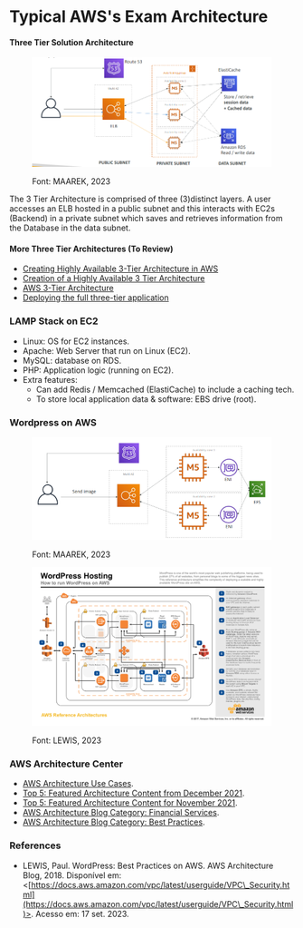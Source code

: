 # Typical AWS's Exam Architecture

#### Three Tier Solution Architecture

<figure><img src="../../.gitbook/assets/image (81).png" alt=""><figcaption><p>Font: MAAREK, 2023</p></figcaption></figure>

The 3 Tier Architecture is comprised of three (3)distinct layers. A user accesses an ELB hosted in a public subnet and this interacts with EC2s (Backend) in a private subnet which saves and retrieves information from the Database in the data subnet.

#### More Three Tier Architectures (To Review)

* [Creating Highly Available 3-Tier Architecture in AWS](https://blog.devgenius.io/creating-highly-available-3-tier-architecture-in-aws-ba429dbffcda)
* [Creation of a Highly Available 3 Tier Architecture](https://aws.plainenglish.io/creation-of-a-highly-available-3-tier-architecture-30b2be0a871e)
* [AWS 3-Tier Architecture](https://awstip.com/aws-3-tier-architecture-4b0004960f4)
* [Deploying the full three-tier application](https://dev.to/eelayoubi/building-a-ha-aws-architecture-using-terraform-part-2-30gm)



### LAMP Stack on EC2

* Linux: OS for EC2 instances.
* Apache: Web Server that run on Linux (EC2).
* MySQL: database on RDS.
* PHP: Application logic (running on EC2).
* Extra features:
  * Can add Redis / Memcached (ElastiCache) to include a caching tech.
  * To store local application data & software: EBS drive (root).

### Wordpress on AWS

<figure><img src="../../.gitbook/assets/image (83).png" alt=""><figcaption><p>Font: MAAREK, 2023</p></figcaption></figure>

<figure><img src="../../.gitbook/assets/image (82).png" alt=""><figcaption><p>Font: LEWIS, 2023</p></figcaption></figure>

### AWS Architecture Center

* [AWS Architecture Use Cases](https://aws.amazon.com/architecture/reference-architecture-diagrams/?solutions-all.sort-by=item.additionalFields.sortDate\&solutions-all.sort-order=desc\&whitepapers-main.sort-by=item.additionalFields.sortDate\&whitepapers-main.sort-order=desc\&awsf.whitepapers-tech-category=\*all\&awsf.whitepapers-industries=\*all).
* [Top 5: Featured Architecture Content from December 2021](https://aws.amazon.com/blogs/architecture/top-5-featured-architecture-content-for-november/).
* [Top 5: Featured Architecture Content for November 2021](https://aws.amazon.com/blogs/architecture/top-5-featured-architecture-content-for-november/).
* [AWS Architecture Blog Category: Financial Services](https://aws.amazon.com/blogs/architecture/category/industries/financial-services/).
* [AWS Architecture Blog Category: Best Practices](https://aws.amazon.com/blogs/architecture/category/post-types/best-practices/).

### References

* LEWIS, Paul. WordPress: Best Practices on AWS. AWS Architecture Blog, 2018. Disponível em: <[https://docs.aws.amazon.com/vpc/latest/userguide/VPC\_Security.html](https://docs.aws.amazon.com/vpc/latest/userguide/VPC\_Security.html)>. Acesso em: 17 set. 2023.
